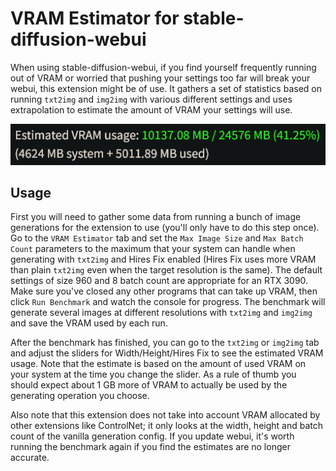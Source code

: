 # VRAM Estimator for stable-diffusion-webui

When using stable-diffusion-webui, if you find yourself frequently running out of VRAM or worried that pushing your settings too far will break your webui, this extension might be of use. It gathers a set of statistics based on running `txt2img` and `img2img` with various different settings and uses extrapolation to estimate the amount of VRAM your settings will use.

![Preview](./static/preview.png)

## Usage

First you will need to gather some data from running a bunch of image generations for the extension to use (you'll only have to do this step once). Go to the `VRAM Estimator` tab and set the `Max Image Size` and `Max Batch Count` parameters to the maximum that your system can handle when generating with `txt2img` and Hires Fix enabled (Hires Fix uses more VRAM than plain `txt2img` even when the target resolution is the same). The default settings of size 960 and 8 batch count are appropriate for an RTX 3090. Make sure you've closed any other programs that can take up VRAM, then click `Run Benchmark` and watch the console for progress. The benchmark will generate several images at different resolutions with `txt2img` and `img2img` and save the VRAM used by each run.

After the benchmark has finished, you can go to the `txt2img` or `img2img` tab and adjust the sliders for Width/Height/Hires Fix to see the estimated VRAM usage. Note that the estimate is based on the amount of used VRAM on your system at the time you change the slider. As a rule of thumb you should expect about 1 GB more of VRAM to actually be used by the generating operation you choose.

Also note that this extension does not take into account VRAM allocated by other extensions like ControlNet; it only looks at the width, height and batch count of the vanilla generation config. If you update webui, it's worth running the benchmark again if you find the estimates are no longer accurate.
